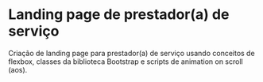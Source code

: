 # Landing page de prestador(a) de serviço

Criação de landing page para prestador(a) de serviço usando conceitos de flexbox, classes da biblioteca Bootstrap e scripts de animation on scroll (aos). 

